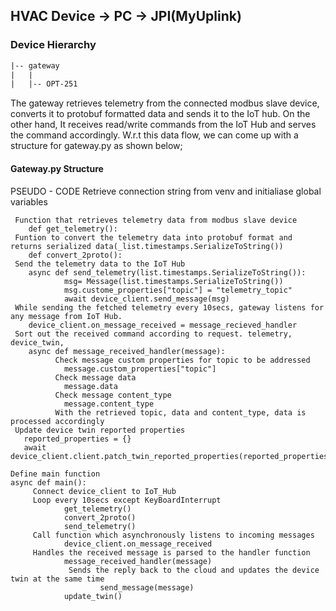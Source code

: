 ## HVAC Device -> PC -> JPI(MyUplink)

### Device Hierarchy
```txt
|-- gateway
|   |
|   |-- OPT-251
```
The gateway retrieves telemetry from the connected modbus slave device, converts it to protobuf formatted data and sends it to the IoT hub. 
On the other hand, It receives read/write commands from the IoT Hub and serves the command accordingly.
W.r.t this data flow, we can come up with a structure for gateway.py as shown below;

#### Gateway.py Structure
PSEUDO - CODE
     Retrieve connection string from venv and initialiase global variables
    
     Function that retrieves telemetry data from modbus slave device
        def get_telemetry():
     Funtion to convert the telemetry data into protobuf format and returns serialized data(_list.timestamps.SerializeToString())
        def convert_2proto():
     Send the telemetry data to the IoT Hub
        async def send_telemetry(list.timestamps.SerializeToString()):
                msg= Message(list.timestamps.SerializeToString())
                msg.custome_properties["topic"] = "telemetry_topic"
                await device_client.send_message(msg)
     While sending the fetched telemetry every 10secs, gateway listens for any message from IoT Hub.
        device_client.on_message_received = message_recieved_handler
     Sort out the received command according to request. telemetry, device_twin, 
        async def message_received_handler(message):
              Check message custom properties for topic to be addressed
                message.custom_properties["topic"]
              Check message data
                message.data
              Check message content_type
                message.content_type   
              With the retrieved topic, data and content_type, data is processed accordingly
     Update device twin reported properties
       reported_properties = {}
       await device_client.client.patch_twin_reported_properties(reported_properties)
    
    Define main function
    async def main():
         Connect device_client to IoT_Hub
         Loop every 10secs except KeyBoardInterrupt
                get_telemetry()
                convert_2proto()
                send_telemetry()
         Call function which asynchronously listens to incoming messages 
                device_client.on_message_received
         Handles the received message is parsed to the handler function 
                message_received_handler(message)
                 Sends the reply back to the cloud and updates the device twin at the same time
                        send_message(message)
                update_twin()
